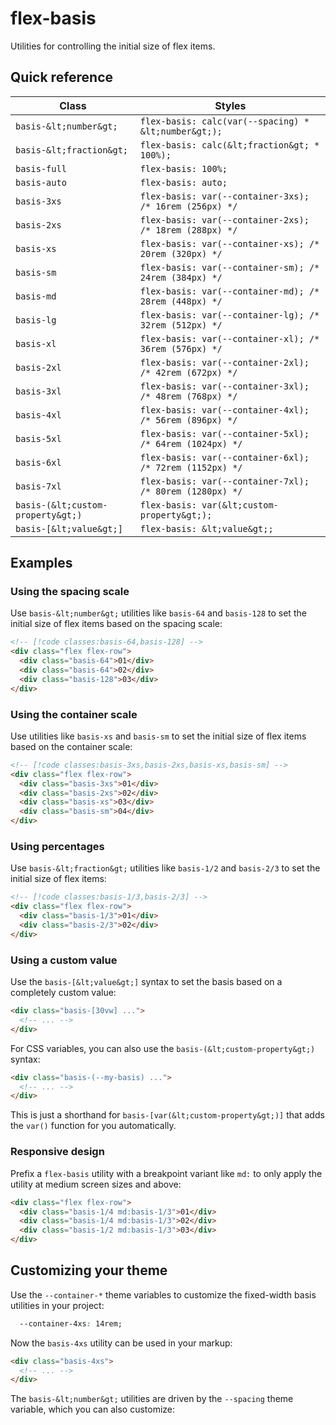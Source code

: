 # flex-basis

Utilities for controlling the initial size of flex items.

## Quick reference

| Class | Styles |
|---|---|
| `basis-&lt;number&gt;` | `flex-basis: calc(var(--spacing) * &lt;number&gt;);` |
| `basis-&lt;fraction&gt;` | `flex-basis: calc(&lt;fraction&gt; * 100%);` |
| `basis-full` | `flex-basis: 100%;` |
| `basis-auto` | `flex-basis: auto;` |
| `basis-3xs` | `flex-basis: var(--container-3xs); /* 16rem (256px) */` |
| `basis-2xs` | `flex-basis: var(--container-2xs); /* 18rem (288px) */` |
| `basis-xs` | `flex-basis: var(--container-xs); /* 20rem (320px) */` |
| `basis-sm` | `flex-basis: var(--container-sm); /* 24rem (384px) */` |
| `basis-md` | `flex-basis: var(--container-md); /* 28rem (448px) */` |
| `basis-lg` | `flex-basis: var(--container-lg); /* 32rem (512px) */` |
| `basis-xl` | `flex-basis: var(--container-xl); /* 36rem (576px) */` |
| `basis-2xl` | `flex-basis: var(--container-2xl); /* 42rem (672px) */` |
| `basis-3xl` | `flex-basis: var(--container-3xl); /* 48rem (768px) */` |
| `basis-4xl` | `flex-basis: var(--container-4xl); /* 56rem (896px) */` |
| `basis-5xl` | `flex-basis: var(--container-5xl); /* 64rem (1024px) */` |
| `basis-6xl` | `flex-basis: var(--container-6xl); /* 72rem (1152px) */` |
| `basis-7xl` | `flex-basis: var(--container-7xl); /* 80rem (1280px) */` |
| `basis-(&lt;custom-property&gt;)` | `flex-basis: var(&lt;custom-property&gt;);` |
| `basis-[&lt;value&gt;]` | `flex-basis: &lt;value&gt;;` |


## Examples

### Using the spacing scale

Use `basis-&lt;number&gt;` utilities like `basis-64` and `basis-128` to set the initial size of flex items based on the spacing scale:

```html
<!-- [!code classes:basis-64,basis-128] -->
<div class="flex flex-row">
  <div class="basis-64">01</div>
  <div class="basis-64">02</div>
  <div class="basis-128">03</div>
</div>
```

### Using the container scale

Use utilities like `basis-xs` and `basis-sm` to set the initial size of flex items based on the container scale:

```html
<!-- [!code classes:basis-3xs,basis-2xs,basis-xs,basis-sm] -->
<div class="flex flex-row">
  <div class="basis-3xs">01</div>
  <div class="basis-2xs">02</div>
  <div class="basis-xs">03</div>
  <div class="basis-sm">04</div>
</div>
```

### Using percentages

Use `basis-&lt;fraction&gt;` utilities like `basis-1/2` and `basis-2/3` to set the initial size of flex items:

```html
<!-- [!code classes:basis-1/3,basis-2/3] -->
<div class="flex flex-row">
  <div class="basis-1/3">01</div>
  <div class="basis-2/3">02</div>
</div>
```

### Using a custom value

Use the `basis-[&lt;value&gt;]` syntax to set the basis based on a completely custom value:

```html
<div class="basis-[30vw] ...">
  <!-- ... -->
</div>
```

For CSS variables, you can also use the `basis-(&lt;custom-property&gt;)` syntax:

```html
<div class="basis-(--my-basis) ...">
  <!-- ... -->
</div>
```

This is just a shorthand for `basis-[var(&lt;custom-property&gt;)]` that adds the `var()` function for you automatically.

### Responsive design

Prefix a `flex-basis` utility with a breakpoint variant like `md:` to only apply the utility at medium screen sizes and above:

```html
<div class="flex flex-row">
  <div class="basis-1/4 md:basis-1/3">01</div>
  <div class="basis-1/4 md:basis-1/3">02</div>
  <div class="basis-1/2 md:basis-1/3">03</div>
</div>
```


## Customizing your theme

Use the `--container-*` theme variables to customize the fixed-width basis utilities in your project:

```css
  --container-4xs: 14rem;
```

Now the `basis-4xs` utility can be used in your markup:

```html
<div class="basis-4xs">
  <!-- ... -->
</div>
```

The `basis-&lt;number&gt;` utilities are driven by the `--spacing` theme variable, which you can also customize:

```css
```

